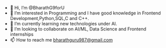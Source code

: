 - 👋 Hi, I’m @BharathG9forU
- 👀 I’m interested in Programming and I have good knowledge in Frontend Development,Python,SQL,C and C++.
- 🌱 I’m currently learning new technologies under AI.
- 💞️ I’m looking to collaborate on AI/ML, Data Science and Frontend internships
- 📫 How to reach me bharathguru987@gmail.com

<!---
BharathG9forU/BharathG9forU is a ✨ special ✨ repository because its `README.md` (this file) appears on your GitHub profile.
You can click the Preview link to take a look at your changes.
--->
